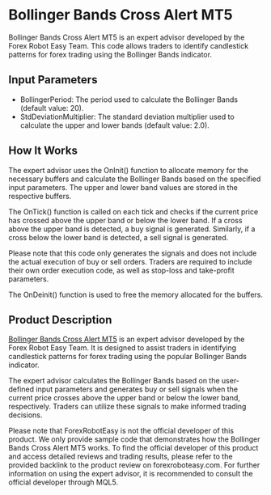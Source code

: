 # Bollinger Bands Cross Alert MT5

Bollinger Bands Cross Alert MT5 is an expert advisor developed by the Forex Robot Easy Team. This code allows traders to identify candlestick patterns for forex trading using the Bollinger Bands indicator. 

## Input Parameters

- BollingerPeriod: The period used to calculate the Bollinger Bands (default value: 20).
- StdDeviationMultiplier: The standard deviation multiplier used to calculate the upper and lower bands (default value: 2.0).

## How It Works

The expert advisor uses the OnInit() function to allocate memory for the necessary buffers and calculate the Bollinger Bands based on the specified input parameters. The upper and lower band values are stored in the respective buffers.

The OnTick() function is called on each tick and checks if the current price has crossed above the upper band or below the lower band. If a cross above the upper band is detected, a buy signal is generated. Similarly, if a cross below the lower band is detected, a sell signal is generated.

Please note that this code only generates the signals and does not include the actual execution of buy or sell orders. Traders are required to include their own order execution code, as well as stop-loss and take-profit parameters.

The OnDeinit() function is used to free the memory allocated for the buffers.

## Product Description

[Bollinger Bands Cross Alert MT5](https://forexroboteasy.com/forex-robot-review/bollinger-bands-cross-alert-mt5-review-find-candlestick-patterns-for-forex-trading/) is an expert advisor developed by the Forex Robot Easy Team. It is designed to assist traders in identifying candlestick patterns for forex trading using the popular Bollinger Bands indicator.

The expert advisor calculates the Bollinger Bands based on the user-defined input parameters and generates buy or sell signals when the current price crosses above the upper band or below the lower band, respectively. Traders can utilize these signals to make informed trading decisions.

Please note that ForexRobotEasy is not the official developer of this product. We only provide sample code that demonstrates how the Bollinger Bands Cross Alert MT5 works. To find the official developer of this product and access detailed reviews and trading results, please refer to the provided backlink to the product review on forexroboteasy.com. For further information on using the expert advisor, it is recommended to consult the official developer through MQL5.
